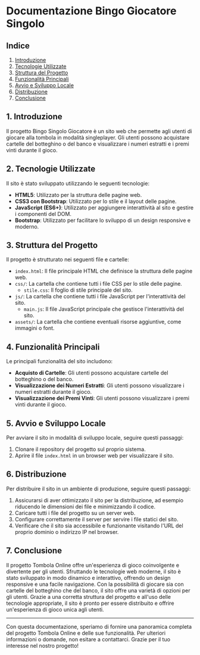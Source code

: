 # Documentazione Bingo Giocatore Singolo

## Indice

1. [Introduzione](#1-introduzione)
2. [Tecnologie Utilizzate](#2-tecnologie-utilizzate)
3. [Struttura del Progetto](#3-struttura-del-progetto)
4. [Funzionalità Principali](#4-funzionalità-principali)
5. [Avvio e Sviluppo Locale](#5-avvio-e-sviluppo-locale)
6. [Distribuzione](#6-distribuzione)
7. [Conclusione](#7-conclusione)

## 1. Introduzione

Il progetto Bingo Singolo Giocatore è un sito web che permette agli utenti di giocare alla tombola in modalità singleplayer. Gli utenti possono acquistare cartelle del botteghino o del banco e visualizzare i numeri estratti e i premi vinti durante il gioco.

## 2. Tecnologie Utilizzate

Il sito è stato sviluppato utilizzando le seguenti tecnologie:

- **HTML5**: Utilizzato per la struttura delle pagine web.
- **CSS3 con Bootstrap**: Utilizzato per lo stile e il layout delle pagine.
- **JavaScript (ES6+)**: Utilizzato per aggiungere interattività al sito e gestire i componenti del DOM.
- **Bootstrap**: Utilizzato per facilitare lo sviluppo di un design responsive e moderno.

## 3. Struttura del Progetto

Il progetto è strutturato nei seguenti file e cartelle:

- `index.html`: Il file principale HTML che definisce la struttura delle pagine web.
- `css/`: La cartella che contiene tutti i file CSS per lo stile delle pagine.
  - `stile.css`: Il foglio di stile principale del sito.
- `js/`: La cartella che contiene tutti i file JavaScript per l'interattività del sito.
  - `main.js`: Il file JavaScript principale che gestisce l'interattività del sito.
- `assets/`: La cartella che contiene eventuali risorse aggiuntive, come immagini o font.

## 4. Funzionalità Principali

Le principali funzionalità del sito includono:

- **Acquisto di Cartelle**: Gli utenti possono acquistare cartelle del botteghino o del banco.
- **Visualizzazione dei Numeri Estratti**: Gli utenti possono visualizzare i numeri estratti durante il gioco.
- **Visualizzazione dei Premi Vinti**: Gli utenti possono visualizzare i premi vinti durante il gioco.

## 5. Avvio e Sviluppo Locale

Per avviare il sito in modalità di sviluppo locale, seguire questi passaggi:

1. Clonare il repository del progetto sul proprio sistema.
2. Aprire il file `index.html` in un browser web per visualizzare il sito.

## 6. Distribuzione

Per distribuire il sito in un ambiente di produzione, seguire questi passaggi:

1. Assicurarsi di aver ottimizzato il sito per la distribuzione, ad esempio riducendo le dimensioni dei file e minimizzando il codice.
2. Caricare tutti i file del progetto su un server web.
3. Configurare correttamente il server per servire i file statici del sito.
4. Verificare che il sito sia accessibile e funzionante visitando l'URL del proprio dominio o indirizzo IP nel browser.

## 7. Conclusione

Il progetto Tombola Online offre un'esperienza di gioco coinvolgente e divertente per gli utenti. Sfruttando le tecnologie web moderne, il sito è stato sviluppato in modo dinamico e interattivo, offrendo un design responsive e una facile navigazione. Con la possibilità di giocare sia con cartelle del botteghino che del banco, il sito offre una varietà di opzioni per gli utenti. Grazie a una corretta struttura del progetto e all'uso delle tecnologie appropriate, il sito è pronto per essere distribuito e offrire un'esperienza di gioco unica agli utenti.

---

Con questa documentazione, speriamo di fornire una panoramica completa del progetto Tombola Online e delle sue funzionalità. Per ulteriori informazioni o domande, non esitare a contattarci. Grazie per il tuo interesse nel nostro progetto!
